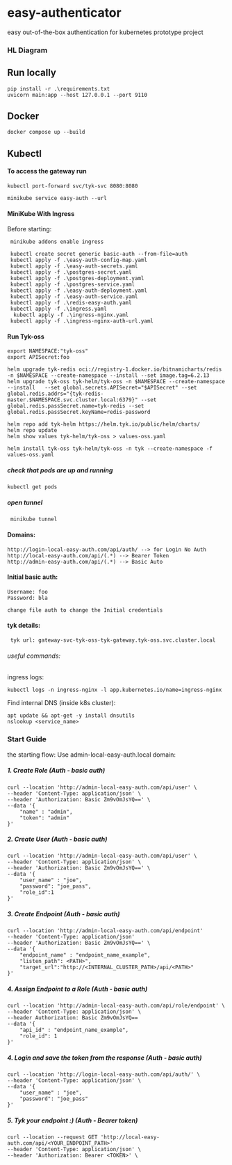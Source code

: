 # easy-authenticator
easy out-of-the-box authentication for kubernetes prototype project

### HL Diagram


## Run locally
```
pip install -r .\requirements.txt  
uvicorn main:app --host 127.0.0.1 --port 9110
```

## Docker
```
docker compose up --build
```


## Kubectl
#### To access the gateway run
```
kubectl port-forward svc/tyk-svc 8080:8080

minikube service easy-auth --url
```


#### MiniKube With Ingress

Before starting:
```commandline
 minikube addons enable ingress
```

```commandline
 kubectl create secret generic basic-auth --from-file=auth
 kubectl apply -f .\easy-auth-config-map.yaml
 kubectl apply -f .\easy-auth-secrets.yaml
 kubectl apply -f .\postgres-secret.yaml
 kubectl apply -f .\postgres-deployment.yaml
 kubectl apply -f .\postgres-service.yaml
 kubectl apply -f .\easy-auth-deployment.yaml
 kubectl apply -f .\easy-auth-service.yaml
 kubectl apply -f .\redis-easy-auth.yaml
 kubectl apply -f .\ingress.yaml
  kubectl apply -f .\ingress-nginx.yaml
 kubectl apply -f .\ingress-nginx-auth-url.yaml
```

#### Run Tyk-oss
```commandline
export NAMESPACE:"tyk-oss"
export APISecret:foo

helm upgrade tyk-redis oci://registry-1.docker.io/bitnamicharts/redis -n $NAMESPACE --create-namespace --install --set image.tag=6.2.13
helm upgrade tyk-oss tyk-helm/tyk-oss -n $NAMESPACE --create-namespace --install   --set global.secrets.APISecret="$APISecret" --set global.redis.addrs="{tyk-redis-master.$NAMESPACE.svc.cluster.local:6379}" --set global.redis.passSecret.name=tyk-redis --set global.redis.passSecret.keyName=redis-password
 
helm repo add tyk-helm https://helm.tyk.io/public/helm/charts/
helm repo update
helm show values tyk-helm/tyk-oss > values-oss.yaml 

helm install tyk-oss tyk-helm/tyk-oss -n tyk --create-namespace -f values-oss.yaml

```

##### check that pods are up and running
```commandline
kubectl get pods
```

##### open tunnel
```commandline
 minikube tunnel
```

#### Domains:
```text
http://login-local-easy-auth.com/api/auth/ --> for Login No Auth
http://local-easy-auth.com/api/(.*) --> Bearer Token
http://admin-easy-auth.com/api/(.*) --> Basic Auto
```

#### Initial basic auth:
```text
Username: foo
Password: bla

change file auth to change the Initial credentials
```

#### tyk details:
```text
 tyk url: gateway-svc-tyk-oss-tyk-gateway.tyk-oss.svc.cluster.local
```

###### useful commands:

ingress logs:
```commandline
kubectl logs -n ingress-nginx -l app.kubernetes.io/name=ingress-nginx
```

Find internal DNS (inside k8s cluster):
```commandline
apt update && apt-get -y install dnsutils
nslookup <service_name>
```

### Start Guide
the starting flow:
Use admin-local-easy-auth.local domain:

##### 1. Create Role  (Auth - basic auth)
```commandline
curl --location 'http://admin-local-easy-auth.com/api/user' \
--header 'Content-Type: application/json' \
--header 'Authorization: Basic Zm9vOmJsYQ==' \
--data '{
    "name" : "admin",
    "token": "admin"
}'
```

##### 2. Create User (Auth - basic auth)
```commandline
curl --location 'http://admin-local-easy-auth.com/api/user' \
--header 'Content-Type: application/json' \
--header 'Authorization: Basic Zm9vOmJsYQ==' \
--data '{
    "user_name" : "joe",
    "password": "joe_pass",
    "role_id":1
}'
```

##### 3. Create Endpoint (Auth - basic auth)
```commandline
curl --location 'http://admin-local-easy-auth.com/api/endpoint' 
--header 'Content-Type: application/json' 
--header 'Authorization: Basic Zm9vOmJsYQ==' \
--data '{
    "endpoint_name" : "endpoint_name_example",
    "listen_path": <PATH>",
    "target_url":"http://<INTERNAL_CLUSTER_PATH>/api/<PATH>"
}'
```

##### 4. Assign Endpoint to a Role (Auth - basic auth)
```commandline
curl --location 'http://admin-local-easy-auth.com/api/role/endpoint' \
--header 'Content-Type: application/json' \
--header Authorization: Basic Zm9vOmJsYQ==
--data '{
    "api_id" : "endpoint_name_example",
    "role_id": 1
}'
```

##### 4. Login and save the token from the response (Auth - basic auth)
```commandline
curl --location 'http://login-local-easy-auth.com/api/auth/' \
--header 'Content-Type: application/json' \
--data '{
    "user_name" : "joe",
    "password": "joe_pass"
}'
```

##### 5. Tyk your endpoint :) (Auth - Bearer token)
```commandline
curl --location --request GET 'http://local-easy-auth.com/api/<YOUR_ENDPOINT_PATH>' 
--header 'Content-Type: application/json' \
--header 'Authorization: Bearer <TOKEN>' \
```